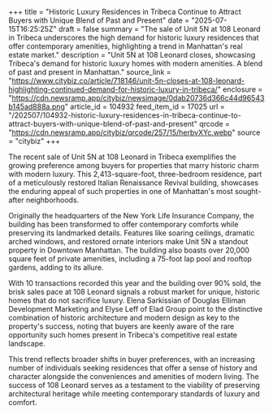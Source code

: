 +++
title = "Historic Luxury Residences in Tribeca Continue to Attract Buyers with Unique Blend of Past and Present"
date = "2025-07-15T16:25:25Z"
draft = false
summary = "The sale of Unit 5N at 108 Leonard in Tribeca underscores the high demand for historic luxury residences that offer contemporary amenities, highlighting a trend in Manhattan's real estate market."
description = "Unit 5N at 108 Leonard closes, showcasing Tribeca's demand for historic luxury homes with modern amenities. A blend of past and present in Manhattan."
source_link = "https://www.citybiz.co/article/718146/unit-5n-closes-at-108-leonard-highlighting-continued-demand-for-historic-luxury-in-tribeca/"
enclosure = "https://cdn.newsramp.app/citybiz/newsimage/0dab20736d366c44d96543b145ad888a.png"
article_id = 104932
feed_item_id = 17025
url = "/202507/104932-historic-luxury-residences-in-tribeca-continue-to-attract-buyers-with-unique-blend-of-past-and-present"
qrcode = "https://cdn.newsramp.app/citybiz/qrcode/257/15/herbvXYc.webp"
source = "citybiz"
+++

<p>The recent sale of Unit 5N at 108 Leonard in Tribeca exemplifies the growing preference among buyers for properties that marry historic charm with modern luxury. This 2,413-square-foot, three-bedroom residence, part of a meticulously restored Italian Renaissance Revival building, showcases the enduring appeal of such properties in one of Manhattan's most sought-after neighborhoods.</p><p>Originally the headquarters of the New York Life Insurance Company, the building has been transformed to offer contemporary comforts while preserving its landmarked details. Features like soaring ceilings, dramatic arched windows, and restored ornate interiors make Unit 5N a standout property in Downtown Manhattan. The building also boasts over 20,000 square feet of private amenities, including a 75-foot lap pool and rooftop gardens, adding to its allure.</p><p>With 10 transactions recorded this year and the building over 90% sold, the brisk sales pace at 108 Leonard signals a robust market for unique, historic homes that do not sacrifice luxury. Elena Sarkissian of Douglas Elliman Development Marketing and Elyse Leff of Elad Group point to the distinctive combination of historic architecture and modern design as key to the property's success, noting that buyers are keenly aware of the rare opportunity such homes present in Tribeca's competitive real estate landscape.</p><p>This trend reflects broader shifts in buyer preferences, with an increasing number of individuals seeking residences that offer a sense of history and character alongside the conveniences and amenities of modern living. The success of 108 Leonard serves as a testament to the viability of preserving architectural heritage while meeting contemporary standards of luxury and comfort.</p>